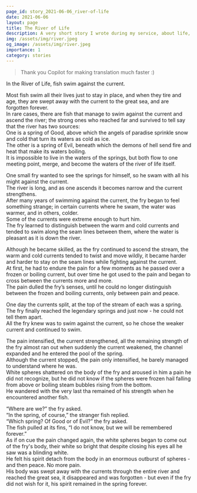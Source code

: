 ```yaml
---
page_id: story_2021-06-06_river-of-life
date: 2021-06-06
layout: page
title: The River of Life
description: A very short story I wrote during my service, about life, ambition, ethics and history.
img: /assets/img/river.jpeg
og_image: /assets/img/river.jpeg
importance: 1
category: stories
---
```


> Thank you Copilot for making translation much faster :)

In the River of Life, fish swim against the current.

Most fish swim all their lives just to stay in place, and when they tire and age, they are swept away with the current to the great sea, and are forgotten forever.  
In rare cases, there are fish that manage to swim against the current and ascend the river; the strong ones who reached far and survived to tell say that the river has two sources:  
One is a spring of Good, above which the angels of paradise sprinkle snow and cold that turn its waters as cold as ice.  
The other is a spring of Evil, beneath which the demons of hell send fire and heat that make its waters boiling.  
It is impossible to live in the waters of the springs, but both flow to one meeting point, merge, and become the waters of the river of life itself.

One small fry wanted to see the springs for himself, so he swam with all his might against the current.  
The river is long, and as one ascends it becomes narrow and the current strengthens.  
After many years of swimming against the current, the fry began to feel something strange; in certain currents where he swam, the water was warmer, and in others, colder.  
Some of the currents were extreme enough to hurt him.  
The fry learned to distinguish between the warm and cold currents and tended to swim along the seam lines between them, where the water is pleasant as it is down the river.

Although he became skilled, as the fry continued to ascend the stream, the warm and cold currents tended to twist and move wildly, it became harder and harder to stay on the seam lines while fighting against the current.  
At first, he had to endure the pain for a few moments as he passed over a frozen or boiling current, but over time he got used to the pain and began to cross between the currents more and more.  
The pain dulled the fry’s senses, until he could no longer distinguish between the frozen and boiling currents, only between pain and peace.

One day the currents split, at the top of the stream of each was a spring.  
The fry finally reached the legendary springs and just now - he could not tell them apart.  
All the fry knew was to swim against the current, so he chose the weaker current and continued to swim.

The pain intensified, the current strengthened, all the remaining strength of the fry almost ran out when suddenly the current weakened, the channel expanded and he entered the pool of the spring.  
Although the current stopped, the pain only intensified, he barely managed to understand where he was.  
White spheres shattered on the body of the fry and aroused in him a pain he did not recognize, but he did not know if the spheres were frozen hail falling from above or boiling steam bubbles rising from the bottom.  
He wandered with the very last tha remained of his strength when he encountered another fish.

“Where are we?” the fry asked.  
“In the spring, of course,” the stranger fish replied.  
“Which spring? Of Good or of Evil?” the fry asked.  
The fish pulled at its fins, “I do not know, but we will be remembered forever.”  
As if on cue the pain changed again, the white spheres began to come out of the fry's body, their white so bright that despite closing his eyes all he saw was a blinding white.  
He felt his spirit detach from the body in an enormous outburst of spheres - and then peace. No more pain.  
His body was swept away with the currents through the entire river and reached the great sea, it disappeared and was forgotten - but even if the fry did not wish for it, his spirit remained in the spring forever.
